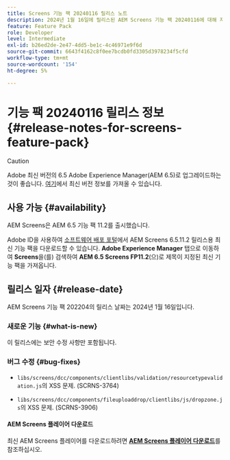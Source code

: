 ```yaml
---
title: Screens 기능 팩 20240116 릴리스 노트
description: 2024년 1월 16일에 릴리스된 AEM Screens 기능 팩 20240116에 대해 자세히 알아보십시오.
feature: Feature Pack
role: Developer
level: Intermediate
exl-id: b26ed2de-2e47-4dd5-be1c-4c46971e9f6d
source-git-commit: 6643f4162c8f0ee7bcdb0fd3305d3978234f5cfd
workflow-type: tm+mt
source-wordcount: '154'
ht-degree: 5%

---
```


# 기능 팩 20240116 릴리스 정보 {#release-notes-for-screens-feature-pack}

>[!CAUTION]
>Adobe 최신 버전의 6.5 Adobe Experience Manager(AEM 6.5)로 업그레이드하는 것이 좋습니다. [여기](https://experienceleague.adobe.com/kr/docs/experience-manager-65/content/release-notes/release-notes)에서 최신 버전 정보를 가져올 수 있습니다.

## 사용 가능 {#availability}

AEM Screens은 AEM 6.5 기능 팩 11.2를 출시했습니다.

Adobe ID을 사용하여 [소프트웨어 배포 포털](https://experience.adobe.com/#/downloads/content/software-distribution/en/aem.html)에서 AEM Screens 6.5.11.2 릴리스용 최신 기능 팩을 다운로드할 수 있습니다. **Adobe Experience Manager** 탭으로 이동하여 **Screens**&#x200B;을(를) 검색하여 **AEM 6.5 Screens FP11.2**(으)로 제목이 지정된 최신 기능 팩을 가져옵니다.

## 릴리스 일자 {#release-date}

AEM Screens 기능 팩 202204의 릴리스 날짜는 2024년 1월 16일입니다.

### 새로운 기능 {#what-is-new}

이 릴리스에는 보안 수정 사항만 포함됩니다.

### 버그 수정 {#bug-fixes}

* `libs/screens/dcc/components/clientlibs/validation/resourcetypevalidation.js`의 XSS 문제. (SCRNS-3764)

* `libs/screens/dcc/components/fileuploaddrop/clientlibs/js/dropzone.js`의 XSS 문제. (SCRNS-3906)

#### AEM Screens 플레이어 다운로드

최신 AEM Screens 플레이어를 다운로드하려면 **[AEM Screens 플레이어 다운로드](https://download.macromedia.com/screens/index.html)**&#x200B;를 참조하십시오.
